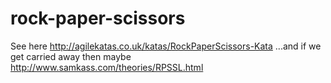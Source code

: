 # rock-paper-scissors
See here http://agilekatas.co.uk/katas/RockPaperScissors-Kata
...and if we get carried away then maybe http://www.samkass.com/theories/RPSSL.html
